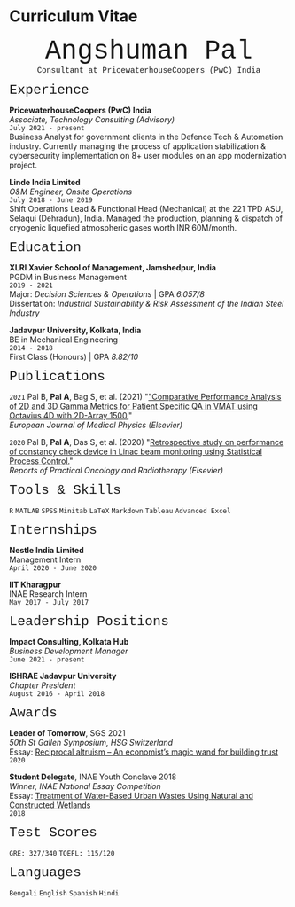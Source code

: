 # Curriculum Vitae


<p align="center">
<font size="7"> <span style="font-family:Courier New;">Angshuman Pal</span> </font><br/>
<span style="font-family:Courier New;">Consultant at PricewaterhouseCoopers (PwC) India</span>
</p>



<font size="5"> <span style="font-family:Courier New;">Experience</span> </font>

__PricewaterhouseCoopers (PwC) India__<br/>
*Associate, Technology Consulting (Advisory)*<br/>
`July 2021 - present`<br/>
Business Analyst for government clients in the Defence Tech & Automation industry. Currently managing the process of application stabilization & cybersecurity implementation on 8+ user modules on an app modernization project.<br/>


__Linde India Limited__<br/>
*O&M Engineer, Onsite Operations*<br/>
`July 2018 - June 2019`<br/>
Shift Operations Lead & Functional Head (Mechanical) at the 221 TPD ASU, Selaqui (Dehradun), India. Managed the production, planning & dispatch of cryogenic liquefied atmospheric gases worth INR 60M/month.<br/>



<font size="5"> <span style="font-family:Courier New;">Education</span> </font>

__XLRI Xavier School of Management, Jamshedpur, India__<br/>
PGDM in Business Management<br/>
`2019 - 2021`<br/>
Major: *Decision Sciences & Operations* | GPA *6.057/8*<br/>
Dissertation: *Industrial Sustainability & Risk Assessment of the Indian Steel Industry*

__Jadavpur University, Kolkata, India__<br/>
BE in Mechanical Engineering<br/>
`2014 - 2018`<br/>
First Class (Honours) | GPA *8.82/10*



    
<font size="5"> <span style="font-family:Courier New;">Publications</span> </font>

`2021`
Pal B, **Pal A**, Bag S, et al. (2021) "["Comparative Performance Analysis of 2D and 3D Gamma Metrics for Patient Specific QA in VMAT using Octavius 4D with 2D-Array 1500.](https://www.sciencedirect.com/science/article/abs/pii/S1120179721003264)"<br/>
*European Journal of Medical Physics (Elsevier)*

`2020`
Pal B, **Pal A**, Das S, et al. (2020) "[Retrospective study on performance of constancy check device in Linac beam monitoring using Statistical Process Control.](https://www.sciencedirect.com/science/article/pii/S1507136719301026)"<br/>
*Reports of Practical Oncology and Radiotherapy (Elsevier)*






<font size="5"> <span style="font-family:Courier New;">Tools & Skills</span> </font>
        
`R` `MATLAB` `SPSS` `Minitab` `LaTeX` `Markdown` `Tableau` `Advanced Excel`







<font size="5"> <span style="font-family:Courier New;">Internships</span> </font>

__Nestle India Limited__<br/>
Management Intern<br/>
`April 2020 - June 2020`

__IIT Kharagpur__<br/>
INAE Research Intern<br/>
`May 2017 - July 2017`





<font size="5"> <span style="font-family:Courier New;">Leadership Positions</span> </font>
    
__Impact Consulting, Kolkata Hub__<br/>
*Business Development Manager*<br/>
`June 2021 - present`

__ISHRAE Jadavpur University__<br/>
*Chapter President*<br/>
`August 2016 - April 2018`







<font size="5"> <span style="font-family:Courier New;">Awards</span> </font>

**Leader of Tomorrow**, SGS 2021<br/>
*50th St Gallen Symposium, HSG Switzerland*<br/>
Essay: [Reciprocal altruism – An economist’s magic wand for building trust](https://angshumatic.github.io/2021/05/06/RECIPROCAL-ALTRUISM.html)<br/>
`2020`

**Student Delegate**, INAE Youth Conclave 2018<br/>
*Winner, INAE National Essay Competition*<br/>
Essay: [Treatment of Water-Based Urban Wastes Using Natural and Constructed Wetlands](https://angshumatic.github.io/2018/08/11/WETLANDS.html)<br/>
`2018`




<font size="5"> <span style="font-family:Courier New;">Test Scores</span> </font>

`GRE: 327/340` `TOEFL: 115/120`



    

<font size="5"> <span style="font-family:Courier New;">Languages</span> </font>

`Bengali` `English` `Spanish` `Hindi`
